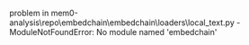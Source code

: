 problem in mem0-analysis\repo\embedchain\embedchain\loaders\local_text.py - ModuleNotFoundError: No module named 'embedchain'
